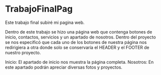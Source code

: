 # TrabajoFinalPag
Este trabajo final subiré mi pagina web.

Dentro de este trabajo se hizo una página web que contenga botones de
inicio, contactos, servicios y un apartado de nosotros. Dentro del proyecto
se nos especificó que cada uno de los botones de nuestra página nos redirigiera
a otra donde solo se conservaría el HEADER y el FOOTER de nuestro proyecto.

Inicio: El apartado de inicio nos muestra la página completa.
Nosotros: En este apartado podrán apreciar diversas fotos y proyectos.

